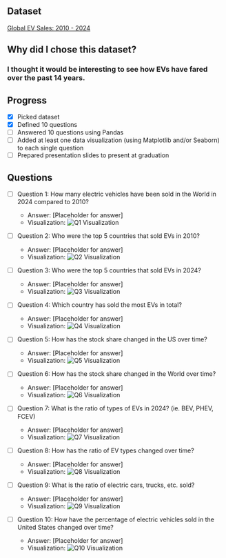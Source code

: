 ## Dataset
[Global EV Sales: 2010 - 2024](https://www.kaggle.com/datasets/patricklford/global-ev-sales-2010-2024/data)

## Why did I chose this dataset?

### I thought it would be interesting to see how EVs have fared over the past 14 years.

## Progress
- [x] Picked dataset
- [x] Defined 10 questions
- [ ] Answered 10 questions using Pandas
- [ ] Added at least one data visualization (using Matplotlib and/or Seaborn) to each single question
- [ ] Prepared presentation slides to present at graduation

## Questions
- [ ] Question 1: How many electric vehicles have been sold in the World in 2024 compared to 2010?
  - Answer: [Placeholder for answer]
  - Visualization: ![Q1 Visualization](https://example.com/path-to-image-1.png)

- [ ] Question 2: Who were the top 5 countries that sold EVs in 2010?
  - Answer: [Placeholder for answer]
  - Visualization: ![Q2 Visualization](https://example.com/path-to-image-2.png)

- [ ] Question 3: Who were the top 5 countries that sold EVs in 2024?
  - Answer: [Placeholder for answer]
  - Visualization: ![Q3 Visualization](https://example.com/path-to-image-3.png)

- [ ] Question 4: Which country has sold the most EVs in total?
  - Answer: [Placeholder for answer]
  - Visualization: ![Q4 Visualization](https://example.com/path-to-image-4.png)

- [ ] Question 5: How has the stock share changed in the US over time?
  - Answer: [Placeholder for answer]
  - Visualization: ![Q5 Visualization](https://example.com/path-to-image-5.png)

- [ ] Question 6: How has the stock share changed in the World over time?
  - Answer: [Placeholder for answer]
  - Visualization: ![Q6 Visualization](https://example.com/path-to-image-6.png)

- [ ] Question 7: What is the ratio of types of EVs in 2024? (ie. BEV, PHEV, FCEV)
  - Answer: [Placeholder for answer]
  - Visualization: ![Q7 Visualization](https://example.com/path-to-image-7.png)

- [ ] Question 8: How has the ratio of EV types changed over time?
  - Answer: [Placeholder for answer]
  - Visualization: ![Q8 Visualization](https://example.com/path-to-image-8.png)

- [ ] Question 9: What is the ratio of electric cars, trucks, etc. sold?
  - Answer: [Placeholder for answer]
  - Visualization: ![Q9 Visualization](https://example.com/path-to-image-9.png)

- [ ] Question 10: How have the percentage of electric vehicles sold in the United States changed over time?
  - Answer: [Placeholder for answer]
  - Visualization: ![Q10 Visualization](https://example.com/path-to-image-10.png)
